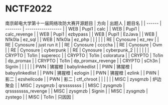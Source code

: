 # NCTF2022
南京邮电大学第十一届网络攻防大赛开源题目
| 方向   | 出题人   | 题目名             |
| ------ | -------- | ------------------ |
| WEB    | Pupi1    | calc               |
| WEB    | Pupi1    | calc_revenge       |
| WEB    | Pupi1    | ezbypass           |
| WEB    | Pupi1    | EzJava             |
| WEB    | N1k0la   | ez_sql             |
| WEB    | N1k0la   | ez_php             |
|        |          |                    |
| RE     | Cynosure | ez_rev             |
| RE     | Cynosure | just run it        |
| RE     | Cynosure | ccccha             |
| RE     | Cynosure | Ovm                |
| RE     | Cynosure | cyberpunk          |
| RE     | Cynosure | cyberpunk_2        |
|        |          |                    |
| CRYPTO | To1in    | superecc           |
| CRYPTO | To1in    | coloratura         |
| CRYPTO | To1in    | dp_promax          |
| CRYPTO | To1in    | dp_promax_revenge  |
| CRYPTO | sCh3n    | SignIn             |
|        |          |                    |
| PWN    | 狒猩橙   | babylinkedlist     |
| PWN    | 狒猩橙   | babyylinkedlist    |
| PWN    | 狒猩橙   | ezlogin            |
| PWN    | 狒猩橙   | ezlink             |
| PWN    | 影二     | ezshellcode        |
| PWN    | 影二     | ctf_chroot         |
|        |          |                    |
| MISC   | zysgmzb  | 炉边聚会           |
| MISC   | zysgmzb  | qrssssssss         |
| MISC   | zysgmzb  | qrssssssss_revenge |
| MISC   | zysgmzb  | Signin             |
| MISC   | zysgmzb  | zystego            |
| MISC   | To1in    | 只因因             |
